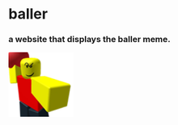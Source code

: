<h1>baller</h1>
<h3>a website that displays the baller meme.</h2>
<img src="https://github.com/pvrzz/baller/blob/main/baller.png?raw=true" alt="baller.png"/>
